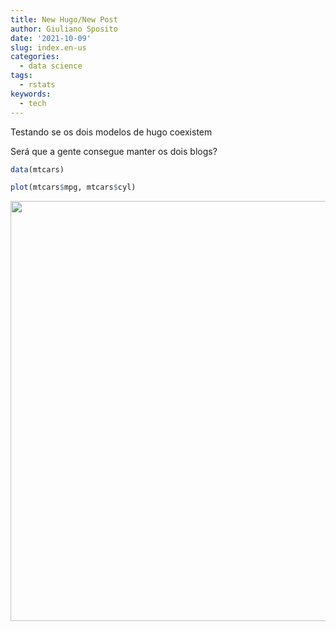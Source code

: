 ```yaml
---
title: New Hugo/New Post
author: Giuliano Sposito
date: '2021-10-09'
slug: index.en-us
categories:
  - data science
tags:
  - rstats
keywords:
  - tech
---
```


Testando se os dois modelos de hugo coexistem

<!--more-->

Será que a gente consegue manter os dois blogs?


```r
data(mtcars)

plot(mtcars$mpg, mtcars$cyl)
```

<img src="/post/2021-10-09-new-hugo-new-post/index.en-us_files/figure-html/unnamed-chunk-1-1.png" width="672" />

